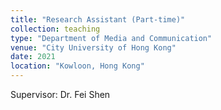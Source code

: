 ```yaml
---
title: "Research Assistant (Part-time)"
collection: teaching
type: "Department of Media and Communication"
venue: "City University of Hong Kong"
date: 2021
location: "Kowloon, Hong Kong"
---
```


Supervisor: Dr. Fei Shen

